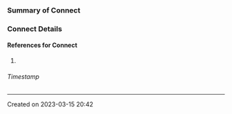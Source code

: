 ### Summary of Connect

### Connect Details

#### References for Connect
1. 
###### Timestamp
---
Created on 2023-03-15 20:42